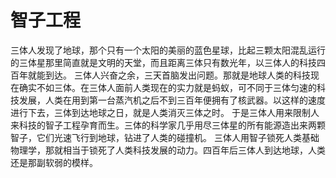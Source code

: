 #  智子工程
三体人发现了地球，那个只有一个太阳的美丽的蓝色星球，比起三颗太阳混乱运行的三体星那里简直就是文明的天堂，而且距离三体只有数光年，以三体人的科技四百年就能到达。
三体人兴奋之余，三天首脑发出问题。那就是地球人类的科技现在确实不如三体。在三体人面前人类现在的实力就是蚂蚁，可不同于三体匀速的科技发展，人类在用到第一台蒸汽机之后不到三百年便拥有了核武器。以这样的速度进行下去，三体到达地球之日，就是人类消灭三体之时。
于是三体人用来限制人来科技的智子工程孕育而生。三体的科学家几乎用尽三体星的所有能源造出来两颗智子，它们光速飞行到地球，钻进了人类的碰撞机。
三体人用智子锁死人类基础物理学，那就相当于锁死了人类科技发展的动力。四百年后三体人到达地球，人类还是那副软弱的模样。

